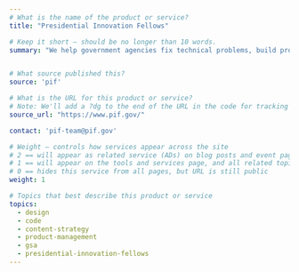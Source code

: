 ```yaml
---
# What is the name of the product or service?
title: "Presidential Innovation Fellows"

# Keep it short — should be no longer than 10 words.
summary: "We help government agencies fix technical problems, build products, and improve how government serves the public through technology."


# What source published this?
source: 'pif'

# What is the URL for this product or service?
# Note: We'll add a ?dg to the end of the URL in the code for tracking purposes
source_url: "https://www.pif.gov/"

contact: 'pif-team@pif.gov'

# Weight — controls how services appear across the site
# 2 == will appear as related service (ADs) on blog posts and event pages
# 1 == will appear on the tools and services page, and all related topic pages
# 0 == hides this service from all pages, but URL is still public
weight: 1

# Topics that best describe this product or service
topics:
  - design
  - code
  - content-strategy
  - product-management
  - gsa
  - presidential-innovation-fellows
---
```

